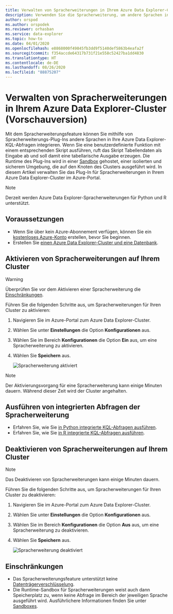 ```yaml
---
title: Verwalten von Spracherweiterungen in Ihrem Azure Data Explorer-Cluster
description: Verwenden Sie die Spracherweiterung, um andere Sprachen in Ihre Azure Data Explorer-KQL-Abfragen zu integrieren.
author: orspod
ms.author: orspodek
ms.reviewer: orhasban
ms.service: data-explorer
ms.topic: how-to
ms.date: 04/01/2020
ms.openlocfilehash: e8868000f49845fb3dd9f5140def5863b4eafa2f
ms.sourcegitcommit: f354accde64317b731f21e558c52427ba1dd4830
ms.translationtype: HT
ms.contentlocale: de-DE
ms.lasthandoff: 08/26/2020
ms.locfileid: "88875207"
---
```

# <a name="manage-language-extensions-in-your-azure-data-explorer-cluster-preview"></a>Verwalten von Spracherweiterungen in Ihrem Azure Data Explorer-Cluster (Vorschauversion)

Mit dem Spracherweiterungsfeature können Sie mithilfe von Spracherweiterungs-Plug-Ins andere Sprachen in Ihre Azure Data Explorer-KQL-Abfragen integrieren. Wenn Sie eine benutzerdefinierte Funktion mit einem entsprechenden Skript ausführen, ruft das Skript Tabellendaten als Eingabe ab und soll damit eine tabellarische Ausgabe erzeugen. Die Runtime des Plug-Ins wird in einer [Sandbox](kusto/concepts/sandboxes.md) gehostet, einer isolierten und sicherem Umgebung, die auf den Knoten des Clusters ausgeführt wird. In diesem Artikel verwalten Sie das Plug-In für Spracherweiterungen in Ihrem Azure Data Explorer-Cluster im Azure-Portal.

> [!NOTE]
> Derzeit werden Azure Data Explorer-Spracherweiterungen für Python und R unterstützt.

## <a name="prerequisites"></a>Voraussetzungen

* Wenn Sie über kein Azure-Abonnement verfügen, können Sie ein [kostenloses Azure-Konto](https://azure.microsoft.com/free/) erstellen, bevor Sie beginnen.
* Erstellen Sie [einen Azure Data Explorer-Cluster und eine Datenbank](create-cluster-database-portal.md).

## <a name="enable-language-extensions-on-your-cluster"></a>Aktivieren von Spracherweiterungen auf Ihrem Cluster

> [!WARNING]
> Überprüfen Sie vor dem Aktivieren einer Spracherweiterung die [Einschränkungen](#limitations).

Führen Sie die folgenden Schritte aus, um Spracherweiterungen für Ihren Cluster zu aktivieren:

1. Navigieren Sie im Azure-Portal zum Azure Data Explorer-Cluster. 
1. Wählen Sie unter **Einstellungen** die Option **Konfigurationen** aus. 
1. Wählen Sie im Bereich **Konfigurationen** die Option **Ein** aus, um eine Spracherweiterung zu aktivieren.
1. Wählen Sie **Speichern** aus.
 
    ![Spracherweiterung aktiviert](media/language-extensions/configurations-enable-extension.png)

> [!NOTE]
> Der Aktivierungsvorgang für eine Spracherweiterung kann einige Minuten dauern. Während dieser Zeit wird der Cluster angehalten.
 
## <a name="run-language-extension-integrated-queries"></a>Ausführen von integrierten Abfragen der Spracherweiterung

* Erfahren Sie, wie Sie [in Python integrierte KQL-Abfragen ausführen](kusto/query/pythonplugin.md).
* Erfahren Sie, wie Sie [in R integrierte KQL-Abfragen ausführen](kusto/query/rplugin.md). 

## <a name="disable-language-extensions-on-your-cluster"></a>Deaktivieren von Spracherweiterungen auf Ihrem Cluster

> [!NOTE]
> Das Deaktivieren von Spracherweiterungen kann einige Minuten dauern.

Führen Sie die folgenden Schritte aus, um Spracherweiterungen für Ihren Cluster zu deaktivieren:

1. Navigieren Sie im Azure-Portal zum Azure Data Explorer-Cluster. 
1. Wählen Sie unter **Einstellungen** die Option **Konfigurationen** aus. 
1. Wählen Sie im Bereich **Konfigurationen** die Option **Aus** aus, um eine Spracherweiterung zu deaktivieren.
1. Wählen Sie **Speichern** aus.

    ![Spracherweiterung deaktiviert](media/language-extensions/configurations-disable-extension.png)

## <a name="limitations"></a>Einschränkungen

* Das Spracherweiterungsfeature unterstützt keine [Datenträgerverschlüsselung](cluster-disk-encryption.md). 
* Die Runtime-Sandbox für Spracherweiterungen weist auch dann Speicherplatz zu, wenn keine Abfrage im Bereich der jeweiligen Sprache ausgeführt wird.
Ausführlichere Informationen finden Sie unter [Sandboxes](kusto/concepts/sandboxes.md).
